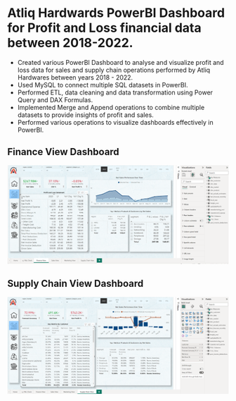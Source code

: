 # Atliq Hardwards PowerBI Dashboard for Profit and Loss financial data between 2018-2022.

* Created various PowerBI Dashboard to analyse and visualize profit and loss data for sales and supply chain operations performed by Atliq Hardwares between years 2018 - 2022.
* Used MySQL to connect multiple SQL datasets in PowerBI.
* Performed ETL, data cleaning and data transformation using Power Query and DAX Formulas. 
* Implemented Merge and Append operations to combine multiple datasets to provide insights of profit and sales.
* Performed various operations to visualize dashboards effectively in PowerBI. 


## Finance View Dashboard

![Alt text](https://github.com/suryanarayananr7/Atliq_PowerBI_Dashboard/blob/main/Finance%20View%20Dashboard.png)

## Supply Chain View Dashboard
![Alt text](https://github.com/suryanarayananr7/Atliq_PowerBI_Dashboard/blob/main/Supple%20chain%20viewpng.png)

